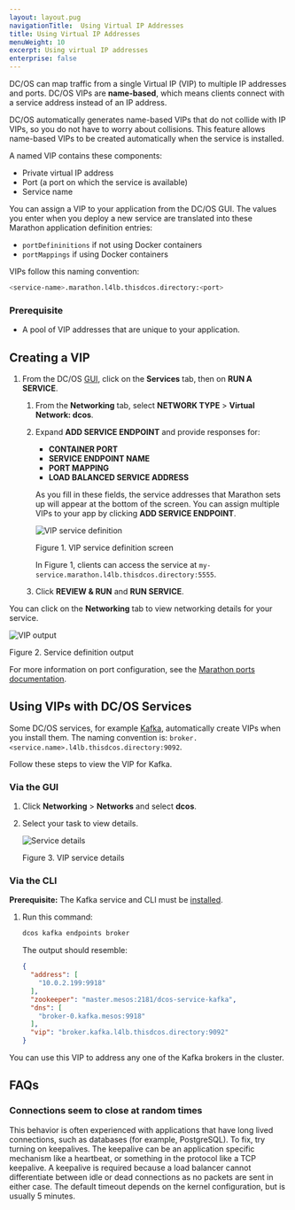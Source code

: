 ```yaml
---
layout: layout.pug
navigationTitle:  Using Virtual IP Addresses
title: Using Virtual IP Addresses
menuWeight: 10
excerpt: Using virtual IP addresses
enterprise: false
---
```




DC/OS can map traffic from a single Virtual IP (VIP) to multiple IP addresses and ports. DC/OS VIPs are **name-based**, which means clients connect with a service address instead of an IP address.

DC/OS automatically generates name-based VIPs that do not collide with IP VIPs, so you do not have to worry about collisions. This feature allows name-based VIPs to be created automatically when the service is installed.

A named VIP contains these components:

 * Private virtual IP address
 * Port (a port on which the service is available)
 * Service name

You can assign a VIP to your application from the DC/OS GUI. The values you enter when you deploy a new service are translated into these Marathon application definition entries:

- `portDefininitions` if not using Docker containers
- `portMappings` if using Docker containers

VIPs follow this naming convention:

```bash
<service-name>.marathon.l4lb.thisdcos.directory:<port>
```

### Prerequisite

*   A pool of VIP addresses that are unique to your application.

## Creating a VIP

1.  From the DC/OS [GUI](/1.13/gui/), click on the **Services** tab, then on **RUN A SERVICE**.
    1.  From the **Networking** tab, select  **NETWORK TYPE** > **Virtual Network: dcos**.
    2.  Expand **ADD SERVICE ENDPOINT** and provide responses for:

        -  **CONTAINER PORT**
        -  **SERVICE ENDPOINT NAME**
        -  **PORT MAPPING**
        -  **LOAD BALANCED SERVICE ADDRESS**

        As you fill in these fields, the service addresses that Marathon sets up will appear at the bottom of the screen. You can assign multiple VIPs to your app by clicking **ADD SERVICE ENDPOINT**.

        ![VIP service definition](/1.13/img/vip-service-definition.png)

        Figure 1. VIP service definition screen

        In Figure 1, clients can access the service at `my-service.marathon.l4lb.thisdcos.directory:5555`.

    1.  Click **REVIEW & RUN** and **RUN SERVICE**.

You can click on the **Networking** tab to view networking details for your service.

![VIP output](/1.13/img/vip-service-definition-output.png)
 
Figure 2. Service definition output

For more information on port configuration, see the [Marathon ports documentation](/1.13/deploying-services/service-ports/).

## Using VIPs with DC/OS Services

Some DC/OS services, for example [Kafka](/services/kafka/), automatically create VIPs when you install them. The naming convention is: `broker.<service.name>.l4lb.thisdcos.directory:9092`.

Follow these steps to view the VIP for Kafka.

### Via the GUI

1.  Click **Networking** > **Networks** and select **dcos**.
1.  Select your task to view details.

    ![Service details](/1.13/img/vip-service-details.png)

    Figure 3. VIP service details

### Via the CLI

**Prerequisite:** The Kafka service and CLI must be [installed](/services/kafka/).

1.  Run this command:

    ```bash
    dcos kafka endpoints broker
    ```

    The output should resemble:

    ```json
    {
      "address": [
        "10.0.2.199:9918"
      ],
      "zookeeper": "master.mesos:2181/dcos-service-kafka",
      "dns": [
        "broker-0.kafka.mesos:9918"
      ],
      "vip": "broker.kafka.l4lb.thisdcos.directory:9092"
    }
    ```
You can use this VIP to address any one of the Kafka brokers in the cluster.


## FAQs

### Connections seem to close at random times

This behavior is often experienced with applications that have long lived connections, such as databases (for example, PostgreSQL). To fix, try turning on keepalives. The keepalive can be an application specific mechanism like a heartbeat, or something in the protocol like a TCP keepalive. A keepalive is required because a load balancer cannot differentiate between idle or dead connections as no packets are sent in either case. The default timeout depends on the kernel configuration, but is usually 5 minutes.

 [1]: /1.13/deploying-services/service-ports/
